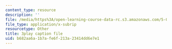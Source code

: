```yaml
---
content_type: resource
description: ''
file: /media/https%3A/open-learning-course-data-rc.s3.amazonaws.com/5-08j-biological-chemistry-ii-spring-2016/b682aa6a1b7afe6f213a23414dd6e7e1_JB1YIT1Z-oE.srt
file_type: application/x-subrip
resourcetype: Other
title: 3play caption file
uid: b682aa6a-1b7a-fe6f-213a-23414dd6e7e1
---
```


